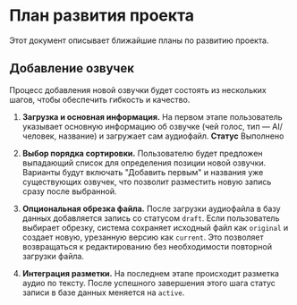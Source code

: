 
# План развития проекта

Этот документ описывает ближайшие планы по развитию проекта.

## Добавление озвучек

Процесс добавления новой озвучки будет состоять из нескольких шагов, чтобы обеспечить гибкость и качество.

1.  **Загрузка и основная информация.** На первом этапе пользователь указывает основную информацию об озвучке (чей голос, тип — AI/человек, название) и загружает сам аудиофайл.
**Статус** Выполнено

2.  **Выбор порядка сортировки.** Пользователю будет предложен выпадающий список для определения позиции новой озвучки. Варианты будут включать "Добавить первым" и названия уже существующих озвучек, что позволит разместить новую запись сразу после выбранной.

3.  **Опциональная обрезка файла.** После загрузки аудиофайла в базу данных добавляется запись со статусом `draft`. Если пользователь выбирает обрезку, система сохраняет исходный файл как `original` и создает новую, урезанную версию как `current`. Это позволяет возвращаться к редактированию без необходимости повторной загрузки файла.

4.  **Интеграция разметки.** На последнем этапе происходит разметка аудио по тексту. После успешного завершения этого шага статус записи в базе данных меняется на `active`.
